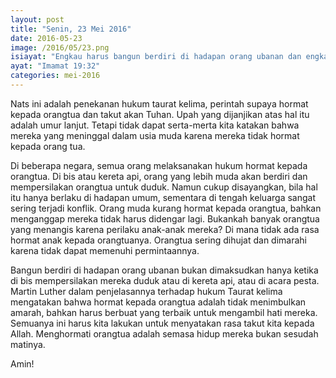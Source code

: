 ```yaml
---
layout: post
title: "Senin, 23 Mei 2016"
date: 2016-05-23
image: /2016/05/23.png
isiayat: "Engkau harus bangun berdiri di hadapan orang ubanan dan engkau harus menaruh hormat kepada orang yang tua dan engkau harus takut akan Allahmu; Akulah TUHAN."
ayat: "Imamat 19:32"
categories: mei-2016
---
```


Nats ini adalah penekanan hukum taurat kelima, perintah supaya hormat kepada orangtua dan takut akan Tuhan. Upah yang dijanjikan atas hal itu adalah umur lanjut. Tetapi tidak dapat serta-merta kita katakan bahwa mereka yang meninggal dalam usia muda karena mereka tidak hormat kepada orang tua.

Di beberapa negara, semua orang melaksanakan hukum hormat kepada orangtua. Di bis atau kereta api, orang yang lebih muda akan berdiri dan mempersilakan orangtua untuk duduk. Namun cukup disayangkan, bila hal itu hanya berlaku di hadapan umum, sementara di tengah keluarga sangat sering terjadi konflik. Orang muda kurang hormat kepada orangtua, bahkan menganggap mereka tidak harus didengar lagi. Bukankah banyak orangtua yang menangis karena perilaku anak-anak mereka? Di mana tidak ada rasa hormat anak kepada orangtuanya. Orangtua sering dihujat dan dimarahi karena tidak dapat memenuhi permintaannya.

Bangun berdiri di hadapan orang ubanan bukan dimaksudkan hanya ketika di bis mempersilakan mereka duduk atau di kereta api, atau di acara pesta. Martin Luther dalam penjelasannya terhadap hukum Taurat kelima mengatakan bahwa hormat kepada orangtua adalah tidak menimbulkan amarah, bahkan harus berbuat yang terbaik untuk mengambil hati mereka. Semuanya ini harus kita lakukan untuk menyatakan rasa takut kita kepada Allah. Menghormati orangtua adalah semasa hidup mereka bukan sesudah matinya.

Amin!